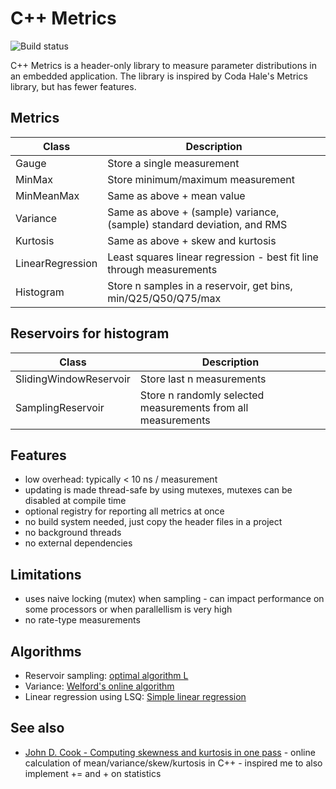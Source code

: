 # C++ Metrics
![Build status](https://github.com/renaatd/cpp-metrics/actions/workflows/cmake.yml/badge.svg)

C++ Metrics is a header-only library to measure parameter distributions in an embedded application. The library is inspired by Coda Hale's Metrics library, but has fewer features. 

## Metrics
| Class            | Description                                                             |
|------------------|-------------------------------------------------------------------------|
| Gauge            | Store a single measurement                                              |
| MinMax           | Store minimum/maximum measurement                                       |
| MinMeanMax       | Same as above + mean value                                              |
| Variance         | Same as above + (sample) variance, (sample) standard deviation, and RMS |
| Kurtosis         | Same as above + skew and kurtosis                                       |
| LinearRegression | Least squares linear regression - best fit line through measurements    |
| Histogram        | Store n samples in a reservoir, get bins, min/Q25/Q50/Q75/max           |

## Reservoirs for histogram
| Class                  | Description                                                  |
|------------------------|--------------------------------------------------------------|
| SlidingWindowReservoir | Store last n measurements                                    |
| SamplingReservoir      | Store n randomly selected measurements from all measurements | 

## Features
- low overhead: typically < 10 ns / measurement
- updating is made thread-safe by using mutexes, mutexes can be disabled at compile time
- optional registry for reporting all metrics at once
- no build system needed, just copy the header files in a project
- no background threads
- no external dependencies

## Limitations
- uses naive locking (mutex) when sampling - can impact performance on some processors or when parallellism is very high
- no rate-type measurements

## Algorithms
- Reservoir sampling: [optimal algorithm L](https://en.wikipedia.org/wiki/Reservoir_sampling#Optimal:_Algorithm_L)
- Variance: [Welford's online algorithm](https://en.wikipedia.org/wiki/Algorithms_for_calculating_variance#Welford's_online_algorithm)
- Linear regression using LSQ: [Simple linear regression](https://en.wikipedia.org/wiki/Simple_linear_regression)

## See also
- [John D. Cook - Computing skewness and kurtosis in one pass](https://www.johndcook.com/blog/skewness_kurtosis/) - online calculation of mean/variance/skew/kurtosis in C++ - inspired me to also implement += and + on statistics
